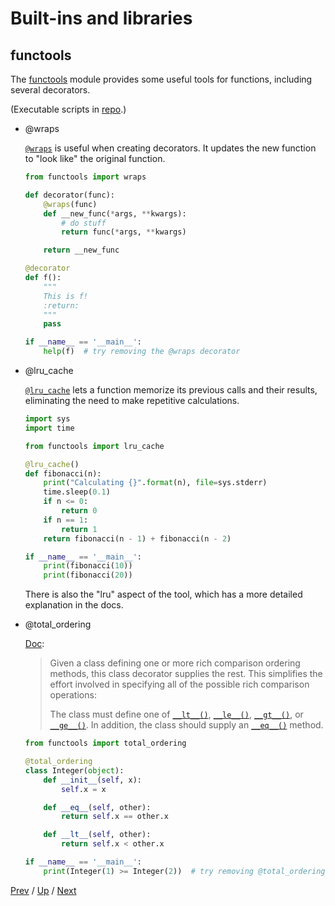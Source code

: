 # Built-ins and libraries

## functools

The [functools](https://docs.python.org/3/library/functools.html) module
provides some useful tools for functions,
including several decorators.

(Executable scripts in [repo](https://github.com/MichaelKim0407/python-decorators/tree/master/4-builtins/3-functools).)

* @wraps

    [`@wraps`](https://docs.python.org/3/library/functools.html#functools.wraps)
    is useful when creating decorators.
    It updates the new function to "look like" the original function.

    ```python
    from functools import wraps

    def decorator(func):
        @wraps(func)
        def __new_func(*args, **kwargs):
            # do stuff
            return func(*args, **kwargs)

        return __new_func

    @decorator
    def f():
        """
        This is f!
        :return:
        """
        pass

    if __name__ == '__main__':
        help(f)  # try removing the @wraps decorator
    ```

* @lru_cache

    [`@lru_cache`](https://docs.python.org/3/library/functools.html#functools.lru_cache)
    lets a function memorize its previous calls and their results,
    eliminating the need to make repetitive calculations.

    ```python
    import sys
    import time

    from functools import lru_cache

    @lru_cache()
    def fibonacci(n):
        print("Calculating {}".format(n), file=sys.stderr)
        time.sleep(0.1)
        if n <= 0:
            return 0
        if n == 1:
            return 1
        return fibonacci(n - 1) + fibonacci(n - 2)

    if __name__ == '__main__':
        print(fibonacci(10))
        print(fibonacci(20))
    ```

    There is also the "lru" aspect of the tool,
    which has a more detailed explanation in the docs.

* @total_ordering

    [Doc](https://docs.python.org/3/library/functools.html#functools.total_ordering):

    > Given a class defining one or more rich comparison ordering methods,
    > this class decorator supplies the rest.
    > This simplifies the effort involved in specifying all of the possible rich comparison operations:
    >
    > The class must define one of [`__lt__()`](https://docs.python.org/3/reference/datamodel.html#object.__lt__),
    > [`__le__()`](https://docs.python.org/3/reference/datamodel.html#object.__le__),
    > [`__gt__()`](https://docs.python.org/3/reference/datamodel.html#object.__gt__),
    > or [`__ge__()`](https://docs.python.org/3/reference/datamodel.html#object.__ge__).
    > In addition, the class should supply an [`__eq__()`](https://docs.python.org/3/reference/datamodel.html#object.__eq__) method.

    ```python
    from functools import total_ordering

    @total_ordering
    class Integer(object):
        def __init__(self, x):
            self.x = x

        def __eq__(self, other):
            return self.x == other.x

        def __lt__(self, other):
            return self.x < other.x

    if __name__ == '__main__':
        print(Integer(1) >= Integer(2))  # try removing @total_ordering decorator
    ```

[Prev](../2-property/README.md) /
[Up](../README.md) /
[Next](../4-contextlib/README.md)
